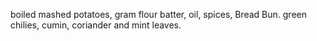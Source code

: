 boiled mashed potatoes, gram flour batter, oil, spices, Bread Bun.
green chilies, cumin, coriander and mint leaves.